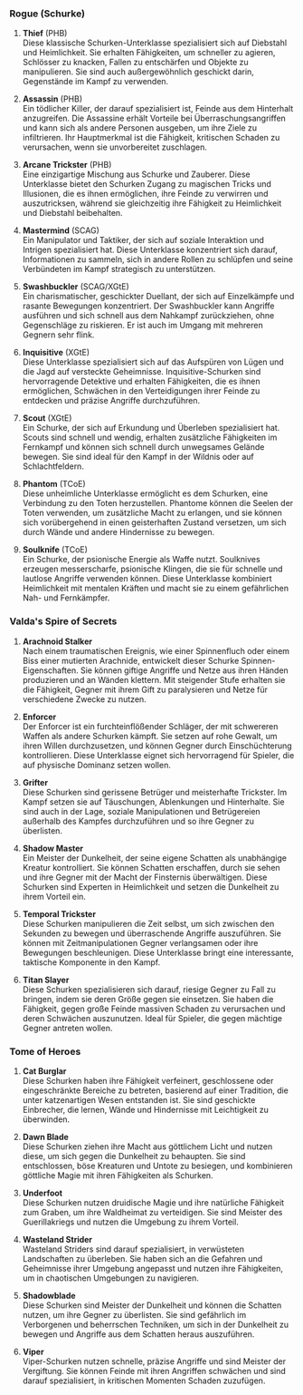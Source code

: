 
### **Rogue (Schurke)**

1. **Thief** (PHB)  
   Diese klassische Schurken-Unterklasse spezialisiert sich auf Diebstahl und Heimlichkeit. Sie erhalten Fähigkeiten, um schneller zu agieren, Schlösser zu knacken, Fallen zu entschärfen und Objekte zu manipulieren. Sie sind auch außergewöhnlich geschickt darin, Gegenstände im Kampf zu verwenden.
      
2. **Assassin** (PHB)  
   Ein tödlicher Killer, der darauf spezialisiert ist, Feinde aus dem Hinterhalt anzugreifen. Die Assassine erhält Vorteile bei Überraschungsangriffen und kann sich als andere Personen ausgeben, um ihre Ziele zu infiltrieren. Ihr Hauptmerkmal ist die Fähigkeit, kritischen Schaden zu verursachen, wenn sie unvorbereitet zuschlagen.
      
3. **Arcane Trickster** (PHB)  
   Eine einzigartige Mischung aus Schurke und Zauberer. Diese Unterklasse bietet den Schurken Zugang zu magischen Tricks und Illusionen, die es ihnen ermöglichen, ihre Feinde zu verwirren und auszutricksen, während sie gleichzeitig ihre Fähigkeit zu Heimlichkeit und Diebstahl beibehalten.
      
4. **Mastermind** (SCAG)  
   Ein Manipulator und Taktiker, der sich auf soziale Interaktion und Intrigen spezialisiert hat. Diese Unterklasse konzentriert sich darauf, Informationen zu sammeln, sich in andere Rollen zu schlüpfen und seine Verbündeten im Kampf strategisch zu unterstützen.
      
5. **Swashbuckler** (SCAG/XGtE)  
   Ein charismatischer, geschickter Duellant, der sich auf Einzelkämpfe und rasante Bewegungen konzentriert. Der Swashbuckler kann Angriffe ausführen und sich schnell aus dem Nahkampf zurückziehen, ohne Gegenschläge zu riskieren. Er ist auch im Umgang mit mehreren Gegnern sehr flink.
      
6. **Inquisitive** (XGtE)  
   Diese Unterklasse spezialisiert sich auf das Aufspüren von Lügen und die Jagd auf versteckte Geheimnisse. Inquisitive-Schurken sind hervorragende Detektive und erhalten Fähigkeiten, die es ihnen ermöglichen, Schwächen in den Verteidigungen ihrer Feinde zu entdecken und präzise Angriffe durchzuführen.
      
7. **Scout** (XGtE)  
   Ein Schurke, der sich auf Erkundung und Überleben spezialisiert hat. Scouts sind schnell und wendig, erhalten zusätzliche Fähigkeiten im Fernkampf und können sich schnell durch unwegsames Gelände bewegen. Sie sind ideal für den Kampf in der Wildnis oder auf Schlachtfeldern.
      
8. **Phantom** (TCoE)  
   Diese unheimliche Unterklasse ermöglicht es dem Schurken, eine Verbindung zu den Toten herzustellen. Phantome können die Seelen der Toten verwenden, um zusätzliche Macht zu erlangen, und sie können sich vorübergehend in einen geisterhaften Zustand versetzen, um sich durch Wände und andere Hindernisse zu bewegen.
      
9. **Soulknife** (TCoE)  
   Ein Schurke, der psionische Energie als Waffe nutzt. Soulknives erzeugen messerscharfe, psionische Klingen, die sie für schnelle und lautlose Angriffe verwenden können. Diese Unterklasse kombiniert Heimlichkeit mit mentalen Kräften und macht sie zu einem gefährlichen Nah- und Fernkämpfer.
      


### **Valda's Spire of Secrets**

1. **Arachnoid Stalker**  
    Nach einem traumatischen Ereignis, wie einer Spinnenfluch oder einem Biss einer mutierten Arachnide, entwickelt dieser Schurke Spinnen-Eigenschaften. Sie können giftige Angriffe und Netze aus ihren Händen produzieren und an Wänden klettern. Mit steigender Stufe erhalten sie die Fähigkeit, Gegner mit ihrem Gift zu paralysieren und Netze für verschiedene Zwecke zu nutzen.
      
2. **Enforcer**  
    Der Enforcer ist ein furchteinflößender Schläger, der mit schwereren Waffen als andere Schurken kämpft. Sie setzen auf rohe Gewalt, um ihren Willen durchzusetzen, und können Gegner durch Einschüchterung kontrollieren. Diese Unterklasse eignet sich hervorragend für Spieler, die auf physische Dominanz setzen wollen.
      
3. **Grifter**  
    Diese Schurken sind gerissene Betrüger und meisterhafte Trickster. Im Kampf setzen sie auf Täuschungen, Ablenkungen und Hinterhalte. Sie sind auch in der Lage, soziale Manipulationen und Betrügereien außerhalb des Kampfes durchzuführen und so ihre Gegner zu überlisten.
      
4. **Shadow Master**  
    Ein Meister der Dunkelheit, der seine eigene Schatten als unabhängige Kreatur kontrolliert. Sie können Schatten erschaffen, durch sie sehen und ihre Gegner mit der Macht der Finsternis überwältigen. Diese Schurken sind Experten in Heimlichkeit und setzen die Dunkelheit zu ihrem Vorteil ein.
      
5. **Temporal Trickster**  
    Diese Schurken manipulieren die Zeit selbst, um sich zwischen den Sekunden zu bewegen und überraschende Angriffe auszuführen. Sie können mit Zeitmanipulationen Gegner verlangsamen oder ihre Bewegungen beschleunigen. Diese Unterklasse bringt eine interessante, taktische Komponente in den Kampf.
      
6. **Titan Slayer**  
    Diese Schurken spezialisieren sich darauf, riesige Gegner zu Fall zu bringen, indem sie deren Größe gegen sie einsetzen. Sie haben die Fähigkeit, gegen große Feinde massiven Schaden zu verursachen und deren Schwächen auszunutzen. Ideal für Spieler, die gegen mächtige Gegner antreten wollen.


### **Tome of Heroes**

1. **Cat Burglar**  
    Diese Schurken haben ihre Fähigkeit verfeinert, geschlossene oder eingeschränkte Bereiche zu betreten, basierend auf einer Tradition, die unter katzenartigen Wesen entstanden ist. Sie sind geschickte Einbrecher, die lernen, Wände und Hindernisse mit Leichtigkeit zu überwinden.
      
    
2. **Dawn Blade**  
    Diese Schurken ziehen ihre Macht aus göttlichem Licht und nutzen diese, um sich gegen die Dunkelheit zu behaupten. Sie sind entschlossen, böse Kreaturen und Untote zu besiegen, und kombinieren göttliche Magie mit ihren Fähigkeiten als Schurken.
      
    
3. **Underfoot**  
    Diese Schurken nutzen druidische Magie und ihre natürliche Fähigkeit zum Graben, um ihre Waldheimat zu verteidigen. Sie sind Meister des Guerillakriegs und nutzen die Umgebung zu ihrem Vorteil.
      
    
4. **Wasteland Strider**  
    Wasteland Striders sind darauf spezialisiert, in verwüsteten Landschaften zu überleben. Sie haben sich an die Gefahren und Geheimnisse ihrer Umgebung angepasst und nutzen ihre Fähigkeiten, um in chaotischen Umgebungen zu navigieren.
      
    
5. **Shadowblade**  
    Diese Schurken sind Meister der Dunkelheit und können die Schatten nutzen, um ihre Gegner zu überlisten. Sie sind gefährlich im Verborgenen und beherrschen Techniken, um sich in der Dunkelheit zu bewegen und Angriffe aus dem Schatten heraus auszuführen.
      
    
6. **Viper**  
    Viper-Schurken nutzen schnelle, präzise Angriffe und sind Meister der Vergiftung. Sie können Feinde mit ihren Angriffen schwächen und sind darauf spezialisiert, in kritischen Momenten Schaden zuzufügen.